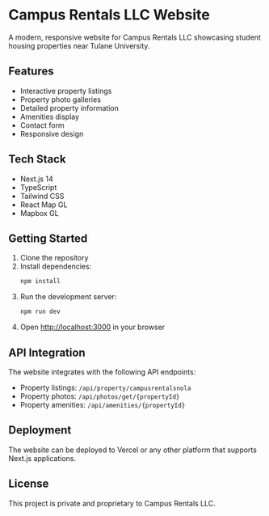 # Campus Rentals LLC Website

A modern, responsive website for Campus Rentals LLC showcasing student housing properties near Tulane University.

## Features

- Interactive property listings
- Property photo galleries
- Detailed property information
- Amenities display
- Contact form
- Responsive design

## Tech Stack

- Next.js 14
- TypeScript
- Tailwind CSS
- React Map GL
- Mapbox GL

## Getting Started

1. Clone the repository
2. Install dependencies:
   ```bash
   npm install
   ```
3. Run the development server:
   ```bash
   npm run dev
   ```
4. Open [http://localhost:3000](http://localhost:3000) in your browser

## API Integration

The website integrates with the following API endpoints:

- Property listings: `/api/property/campusrentalsnola`
- Property photos: `/api/photos/get/{propertyId}`
- Property amenities: `/api/amenities/{propertyId}`

## Deployment

The website can be deployed to Vercel or any other platform that supports Next.js applications.

## License

This project is private and proprietary to Campus Rentals LLC. 
